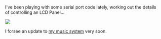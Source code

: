 I've been playing with some serial port code lately, working out the details of controlling an LCD Panel...

![](http://www.duncanmackenzie.net/images/DSC00263.JPG)

I forsee an update to [my music system](http://www.duncanmackenzie.net/musicxp) very soon.